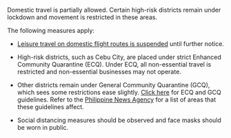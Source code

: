 Domestic travel is partially allowed. Certain high-risk districts remain under lockdown and movement is restricted in these areas.

The following measures apply:

- [Leisure travel on domestic flight routes is suspended](https://www.philippineairlines.com/en/ph/home/covid-19/reentryflights) until further notice.

- High-risk districts, such as Cebu City, are placed under strict Enhanced Community Quarantine (ECQ). Under ECQ, all non-essential travel is restricted and non-essential businesses may not operate.
- Other districts remain under General Community Quarantine (GCQ), which sees some restrictions ease slightly. [Click here](https://www.covid19.gov.ph/ecq-gcq-guidelines/) for ECQ and GCQ guidelines. Refer to the [Philippine News Agency](https://www.pna.gov.ph/articles/1105983) for a list of areas that these guidelines affect.
- Social distancing measures should be observed and face masks should be worn in public.
